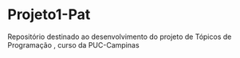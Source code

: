 # Projeto1-Pat
Repositório destinado ao desenvolvimento do projeto de Tópicos de Programação , curso da PUC-Campinas
